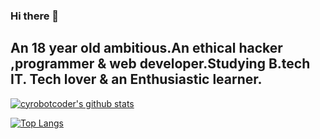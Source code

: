 ### Hi there 👋
An 18 year old ambitious.An ethical hacker ,programmer & web developer.Studying B.tech IT.
Tech lover & an Enthusiastic learner.
-----------------------------------------------------------------------------------------------------------------------------------------------------------------------------------
[![cyrobotcoder's github stats](https://github-readme-stats.vercel.app/api?username=cyrobotcoder&theme=radical)](https://github.com/anuraghazra/github-readme-stats)

[![Top Langs](https://github-readme-stats.vercel.app/api/top-langs/?username=cyrobotcoder)](https://github.com/anuraghazra/github-readme-stats)



